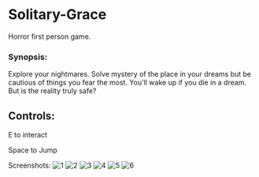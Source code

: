 # Solitary-Grace
Horror first person game.

### Synopsis:
Explore your nightmares. Solve mystery of the place in your dreams but be cautious of things you fear the most. You'll wake up if you die in a dream. But is the reality truly safe?

## Controls:
E to interact

Space to Jump


Screenshots:
![1](https://github.com/Dzoiver/Solitary-Grace/assets/40641790/73c696e5-4555-4f6d-8cc4-fb70fb05ffcc)
![2](https://github.com/Dzoiver/Solitary-Grace/assets/40641790/30d218e5-0745-4286-85f8-ff7e9e6b612a)
![3](https://github.com/Dzoiver/Solitary-Grace/assets/40641790/bd4a30ca-e436-46e8-896e-1dad5f4a4f88)
![4](https://github.com/Dzoiver/Solitary-Grace/assets/40641790/2d34a472-9286-478b-a7d2-9c86671694b0)
![5](https://github.com/Dzoiver/Solitary-Grace/assets/40641790/5784d796-02dc-404e-bbfe-53818e19082b)
![6](https://github.com/Dzoiver/Solitary-Grace/assets/40641790/cefd8340-54a2-47c1-9536-26b15ecf4b1e)
